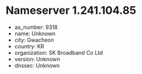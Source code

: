 # Nameserver 1.241.104.85

* as_number: 9318
* name: Unknown
* city: Gwacheon
* country: KR
* organization: SK Broadband Co Ltd
* version: Unknown
* dnssec: Unknown
